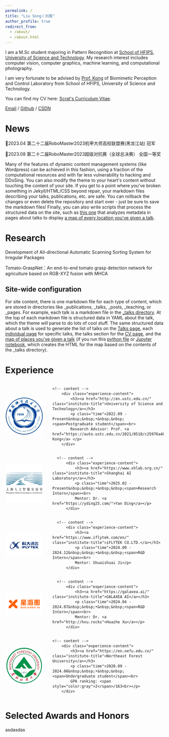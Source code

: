 ```yaml
---
permalink: /
title: "Liu Song丨刘嵩"
author_profile: true
redirect_from: 
  - /about/
  - /about.html
---
```


I am a M.Sc student majoring in Pattern Recognition at [School of HFIPS](https://english.hf.cas.cn/), [University of Science and Technology](http://en.ustc.edu.cn/). My research interest includes computer vision, computer graphics, machine learning, and computational photography.

I am very fortunate to be advised by [Prof. Kong](https://auto.ustc.edu.cn/2021/0510/c25976a484868/page.htm) of Biomimetic Perception and Control Laboratory from School of HFIPS, University of Science and Technology.

You can find my CV here: [Scrat's Curriculum Vitae](../assets/Curriculum_Vitae.pdf).

[Email](mailto:song_ustc@mail.ustc.edu.cn) / [Github](https://github.com/LiuSong-Scrat) / [CSDN](https://blog.csdn.net/qq_57994524?type=blog)

News
======
🎉2023.04	第二十二届RoboMaster2023机甲大师高校联盟赛(黑龙江站)	冠军

🎉2023.08	第二十二届RoboMaster2023超级对抗赛（全球总决赛）	全国一等奖


Many of the features of dynamic content management systems (like Wordpress) can be achieved in this fashion, using a fraction of the computational resources and with far less vulnerability to hacking and DDoSing. You can also modify the theme to your heart's content without touching the content of your site. If you get to a point where you've broken something in Jekyll/HTML/CSS beyond repair, your markdown files describing your talks, publications, etc. are safe. You can rollback the changes or even delete the repository and start over - just be sure to save the markdown files! Finally, you can also write scripts that process the structured data on the site, such as [this one](https://github.com/academicpages/academicpages.github.io/blob/master/talkmap.ipynb) that analyzes metadata in pages about talks to display [a map of every location you've given a talk](https://academicpages.github.io/talkmap.html).

Research
======
Development of All-directional Automatic Scanning Sorting System for Irregular Packages

Tomato-GraspNet：An end-to-end tomato grasp detection network for agriculture based on RGB-XYZ fusion with MHCA


Site-wide configuration
------
For site content, there is one markdown file for each type of content, which are stored in directories like _publications, _talks, _posts, _teaching, or _pages. For example, each talk is a markdown file in the [_talks directory](https://github.com/academicpages/academicpages.github.io/tree/master/_talks). At the top of each markdown file is structured data in YAML about the talk, which the theme will parse to do lots of cool stuff. The same structured data about a talk is used to generate the list of talks on the [Talks page](https://academicpages.github.io/talks), each [individual page](https://academicpages.github.io/talks/2012-03-01-talk-1) for specific talks, the talks section for the [CV page](https://academicpages.github.io/cv), and the [map of places you've given a talk](https://academicpages.github.io/talkmap.html) (if you run this [python file](https://github.com/academicpages/academicpages.github.io/blob/master/talkmap.py) or [Jupyter notebook](https://github.com/academicpages/academicpages.github.io/blob/master/talkmap.ipynb), which creates the HTML for the map based on the contents of the _talks directory).

Experience
======

<div class="section experience-item">
    <!-- badge -->
        <img src="../images/USTC.png" alt="USTC" class="institute-logo">

    <!-- content -->
        <div class="experience-content">
            <h3><a href="http://en.ustc.edu.cn/" class="institute-title">University of Science and Technology</a></h3>
            <p class="time">2022.09 - Present&nbsp;&nbsp;•&nbsp;&nbsp;<span>Postgraduate student</span><br>
            Research Advisor: Prof. <a href="https://auto.ustc.edu.cn/2021/0510/c25976a484868/page.htm">Deyi Kong</a> </p>
        </div>
</div>

<div class="section experience-item">
      <!-- badge -->
          <img src="images/pjlab.png" alt="Shanghai AI Laboratory" class="institute-logo">
  
      <!-- content -->
          <div class="experience-content">
              <h3><a href="https://www.shlab.org.cn/" class="institute-title">Shanghai AI Laboratory</a></h3>
              <p class="time">2025.02 - Present&nbsp;&nbsp;•&nbsp;&nbsp;<span>Research Intern</span><br>
              Mentor: Dr. <a href="https://yding25.com/">Yan Ding</a></p>
          </div>
</div>

 <div class="section experience-item">
      <!-- badge -->
          <img src="images/IFLYTEK.png" alt="iFLYTEK CO.LTD." class="institute-logo">
  
      <!-- content -->
          <div class="experience-content">
              <h3><a href="https://www.iflytek.com/en/" class="institute-title">iFLYTEK CO.LTD.</a></h3>
              <p class="time">2024.09 - 2024.12&nbsp;&nbsp;•&nbsp;&nbsp;<span>R&D Intern</span><br>
              Mentor: Shuaishuai Ji</p>
          </div>
</div>

<div class="section experience-item">
      <!-- badge -->
          <img src="images/GALAXEA.png" alt="GALAXEA AI" class="institute-logo">
  
      <!-- content -->
          <div class="experience-content">
              <h3><a href="https://galaxea.ai/" class="institute-title">GALAXEA AI</a></h3>
              <p class="time">2024.04 - 2024.07&nbsp;&nbsp;•&nbsp;&nbsp;<span>R&D Intern</span><br>
              Mentor: Dr. <a href="http://hxu.rocks">Huazhe Xu</a></p>
          </div>
</div>

<div class="section experience-item">
    <!-- badge -->
        <img src="../images/NEFU.png" alt="NEFU" class="institute-logo">

    <!-- content -->
        <div class="experience-content">
            <h3><a href="https://en.nefu.edu.cn/" class="institute-title">Northeast Forest University</a></h3>
            <p class="time">2020.09 - 2024.06&nbsp;&nbsp;•&nbsp;&nbsp;<span>Undergraduate student</span><br>
            GPA ranking: <span style="color:gray">2</span>/163<br></p>
        </div>
</div>

<style>
.experience-item {
    margin-left: 0px;
    display: flex;
    align-items: center;
    margin-bottom: 0px;
    
}
.institute-logo {
    max-width: 120px;
    margin-right: 30px;
}
.institute-title {
    color: #003373;
    font-size: 22px;
    line-height: 26px;
}

.institute-title:hover {
    border-bottom: 1px solid #003373;
}

.experience-content p span {
    font-style: normal;
    color:gray;
}

.experience-content h3,
.experience-content p {
    margin: 0;
    font-weight:normal;
}

.experience-content h3{
}
.experience-content a{
text-decoration: none;
}
</style>




Selected Awards and Honors
======

asdasdas
